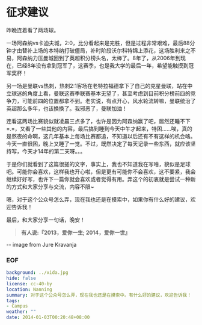 征求建议
============

昨晚连着看了两场球。

一场阿森纳vs卡迪夫城，2:0，比分看起来是完胜，但是过程非常艰难，最后88分钟才由替补上场的本特纳打破僵局，补时阶段沃尔科特锦上添花，这场胜利来之不易，阿森纳力压曼城回到了英超积分榜头名，太棒了。8年了，从2006年到现在，已经8年没有拿到冠军了，这赛季，也是我大学的最后一年，希望能触摸到冠军奖杯！

另一场是曼联vs热刺，热刺2:1客场在老特拉福德拿下了自己的克星曼联，站在中立球迷的角度上看，曼联这赛季联赛基本无望了，甚至考虑到目前积分榜前四的竞争力，可能前四的位置都拿不到。老实说，有点开心，风水轮流转嘛，曼联统治了英超那么多年，也该换换了。我邪恶了，曼联加油！

连看这两场比赛貌似就凌晨三点多了，也许是因为阿森纳赢了吧，居然还睡不下=.=，又看了一些其他的内容，最后搞到睡到今天中午才起来，特困......唉，真的是熬夜的命啊，这几年基本上每场比赛都追，不知道以后还有不有这样的机会咯。今天一直很困，晚上又睡了一觉。不过，既然决定了每天记录一些东西，就应该坚持写，今天才14年的第二天呀。。。

于是你们就看到了这篇很搓的文字，事实上，我也不知道我在写啥，貌似是足球吧。可能你会喜欢，这样我也开心啦，但是更有可能你不会喜欢，这不要紧，我会继续好好写，也许下一篇你就会喜欢或者觉得有用。弄这个的初衷就是尝试一种新的方式和大家分享与交流，内容不限~

嗯，对于这个公众号怎么弄，现在我也还是在摸索中，如果你有什么好的建议，欢迎告诉我！

最后，和大家分享一句话，晚安！

> **有人说:『2013，爱你一生; 2014，爱你一世』**

--
image from Jure Kravanja


### EOF
```yaml
background: ../xida.jpg
hide: false
license: cc-40-by
location: Nanning
summary: 对于这个公众号怎么弄，现在我也还是在摸索中。有什么好的建议，欢迎告诉我！
tags:
- Campus
weather: ""
date: 2014-01-03T00:20:48+08:00
```
